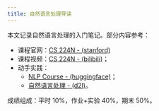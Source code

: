 ```yaml
---
title: 自然语言处理导读
---
```


本文记录自然语言处理的入门笔记。部分内容参考：

- 课程官网：[CS 224N - (stanford)](https://web.stanford.edu/class/cs224n/index.html)
- 课程视频：[CS 224N - (bilibili)](https://www.bilibili.com/video/BV1U5RNYgEfp)；
- 动手实践：
    - [NLP Course - (huggingface)](https://huggingface.co/learn/nlp-course/chapter1/1)；
    - [自然语言处理 - (d2l)](https://zh.d2l.ai/chapter_natural-language-processing-pretraining/index.html)。


成绩组成：平时 10%，作业+实验 40%，期末 50%。
